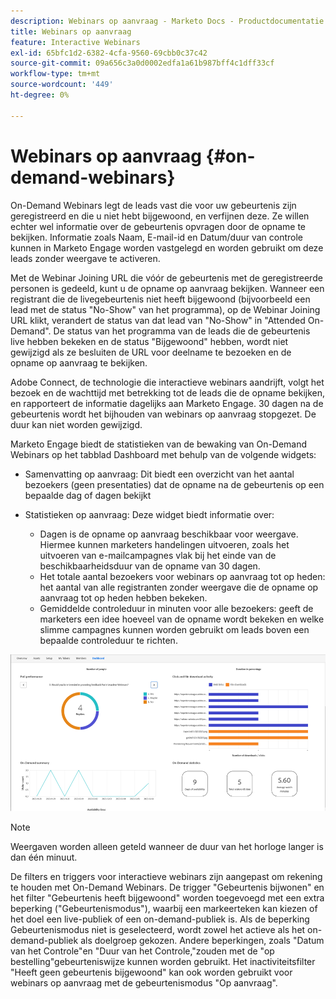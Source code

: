 ```yaml
---
description: Webinars op aanvraag - Marketo Docs - Productdocumentatie
title: Webinars op aanvraag
feature: Interactive Webinars
exl-id: 65bfc1d2-6382-4cfa-9560-69cbb0c37c42
source-git-commit: 09a656c3a0d0002edfa1a61b987bff4c1dff33cf
workflow-type: tm+mt
source-wordcount: '449'
ht-degree: 0%

---
```


# Webinars op aanvraag {#on-demand-webinars}

On-Demand Webinars legt de leads vast die voor uw gebeurtenis zijn geregistreerd en die u niet hebt bijgewoond, en verfijnen deze. Ze willen echter wel informatie over de gebeurtenis opvragen door de opname te bekijken. Informatie zoals Naam, E-mail-id en Datum/duur van controle kunnen in Marketo Engage worden vastgelegd en worden gebruikt om deze leads zonder weergave te activeren.

Met de Webinar Joining URL die vóór de gebeurtenis met de geregistreerde personen is gedeeld, kunt u de opname op aanvraag bekijken. Wanneer een registrant die de livegebeurtenis niet heeft bijgewoond (bijvoorbeeld een lead met de status &quot;No-Show&quot; van het programma), op de Webinar Joining URL klikt, verandert de status van dat lead van &quot;No-Show&quot; in &quot;Attended On-Demand&quot;. De status van het programma van de leads die de gebeurtenis live hebben bekeken en de status &quot;Bijgewoond&quot; hebben, wordt niet gewijzigd als ze besluiten de URL voor deelname te bezoeken en de opname op aanvraag te bekijken.

Adobe Connect, de technologie die interactieve webinars aandrijft, volgt het bezoek en de wachttijd met betrekking tot de leads die de opname bekijken, en rapporteert de informatie dagelijks aan Marketo Engage. 30 dagen na de gebeurtenis wordt het bijhouden van webinars op aanvraag stopgezet. De duur kan niet worden gewijzigd.

Marketo Engage biedt de statistieken van de bewaking van On-Demand Webinars op het tabblad Dashboard met behulp van de volgende widgets:

* Samenvatting op aanvraag: Dit biedt een overzicht van het aantal bezoekers (geen presentaties) dat de opname na de gebeurtenis op een bepaalde dag of dagen bekijkt

* Statistieken op aanvraag: Deze widget biedt informatie over:
   * Dagen is de opname op aanvraag beschikbaar voor weergave. Hiermee kunnen marketers handelingen uitvoeren, zoals het uitvoeren van e-mailcampagnes vlak bij het einde van de beschikbaarheidsduur van de opname van 30 dagen.
   * Het totale aantal bezoekers voor webinars op aanvraag tot op heden: het aantal van alle registranten zonder weergave die de opname op aanvraag tot op heden hebben bekeken.
   * Gemiddelde controleduur in minuten voor alle bezoekers: geeft de marketers een idee hoeveel van de opname wordt bekeken en welke slimme campagnes kunnen worden gebruikt om leads boven een bepaalde controleduur te richten.

![](assets/on-demand-webinars-1.png)

>[!NOTE]
>
>Weergaven worden alleen geteld wanneer de duur van het horloge langer is dan één minuut.

De filters en triggers voor interactieve webinars zijn aangepast om rekening te houden met On-Demand Webinars. De trigger &quot;Gebeurtenis bijwonen&quot; en het filter &quot;Gebeurtenis heeft bijgewoond&quot; worden toegevoegd met een extra beperking (&quot;Gebeurtenismodus&quot;), waarbij een markeerteken kan kiezen of het doel een live-publiek of een on-demand-publiek is. Als de beperking Gebeurtenismodus niet is geselecteerd, wordt zowel het actieve als het on-demand-publiek als doelgroep gekozen. Andere beperkingen, zoals &quot;Datum van het Controle&quot;en &quot;Duur van het Controle,&quot;zouden met de &quot;op bestelling&quot;gebeurteniswijze kunnen worden gebruikt. Het inactiviteitsfilter &quot;Heeft geen gebeurtenis bijgewoond&quot; kan ook worden gebruikt voor webinars op aanvraag met de gebeurtenismodus &quot;Op aanvraag&quot;.
